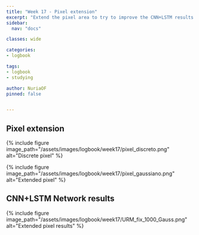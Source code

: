 ```yaml
---
title: "Week 17 - Pixel extension"
excerpt: "Extend the pixel area to try to improve the CNN+LSTM results."
sidebar:
  nav: "docs"

classes: wide

categories:
- logbook

tags:
- logbook
- studying

author: NuriaOF
pinned: false


---
```



## Pixel extension

{% include figure image_path="/assets/images/logbook/week17/pixel_discreto.png" alt="Discrete pixel" %}

{% include figure image_path="/assets/images/logbook/week17/pixel_gaussiano.png" alt="Extended pixel" %}

## CNN+LSTM Network results

{% include figure image_path="/assets/images/logbook/week17/URM_fix_1000_Gauss.png" alt="Extended pixel results" %}

